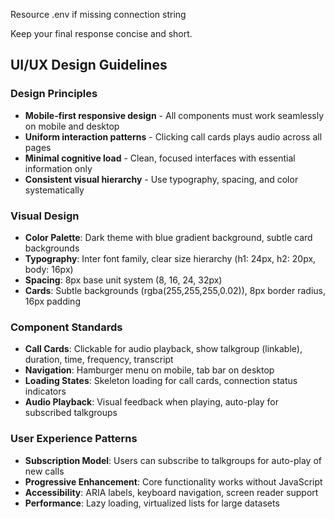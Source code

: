 Resource .env if missing connection string

Keep your final response concise and short.

## UI/UX Design Guidelines

### Design Principles
- **Mobile-first responsive design** - All components must work seamlessly on mobile and desktop
- **Uniform interaction patterns** - Clicking call cards plays audio across all pages
- **Minimal cognitive load** - Clean, focused interfaces with essential information only
- **Consistent visual hierarchy** - Use typography, spacing, and color systematically

### Visual Design
- **Color Palette**: Dark theme with blue gradient background, subtle card backgrounds
- **Typography**: Inter font family, clear size hierarchy (h1: 24px, h2: 20px, body: 16px)
- **Spacing**: 8px base unit system (8, 16, 24, 32px)
- **Cards**: Subtle backgrounds (rgba(255,255,255,0.02)), 8px border radius, 16px padding

### Component Standards
- **Call Cards**: Clickable for audio playback, show talkgroup (linkable), duration, time, frequency, transcript
- **Navigation**: Hamburger menu on mobile, tab bar on desktop
- **Loading States**: Skeleton loading for call cards, connection status indicators
- **Audio Playback**: Visual feedback when playing, auto-play for subscribed talkgroups

### User Experience Patterns
- **Subscription Model**: Users can subscribe to talkgroups for auto-play of new calls
- **Progressive Enhancement**: Core functionality works without JavaScript
- **Accessibility**: ARIA labels, keyboard navigation, screen reader support
- **Performance**: Lazy loading, virtualized lists for large datasets
